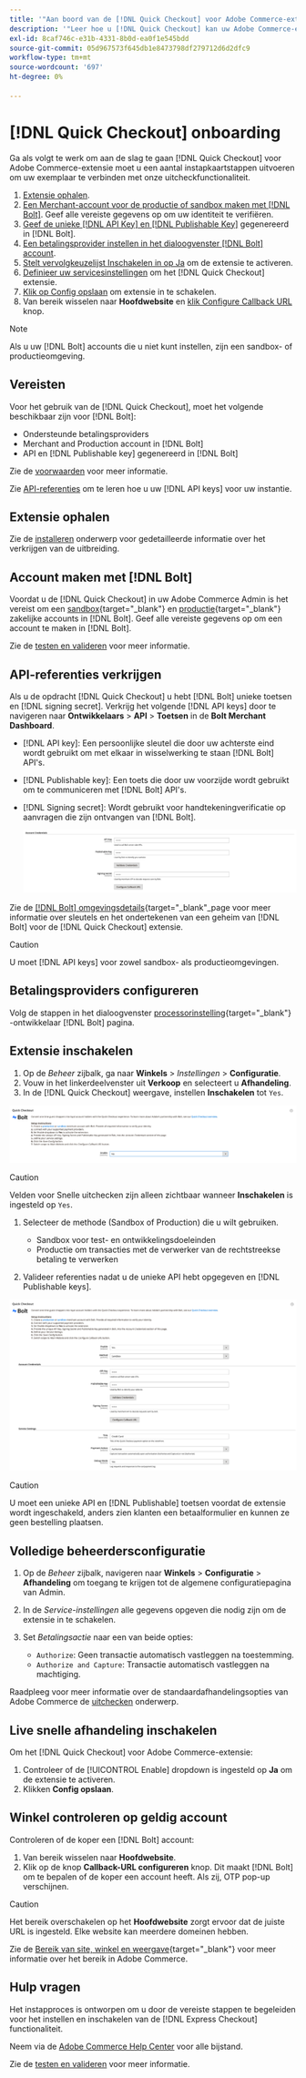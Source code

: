 ```yaml
---
title: '"Aan boord van de [!DNL Quick Checkout] voor Adobe Commerce-extensie"'
description: '"Leer hoe u [!DNL Quick Checkout] kan uw Adobe Commerce-exemplaar ten goede komen en de extensie met succes aan boord installeren en instellen."'
exl-id: 8caf746c-e31b-4331-8b0d-ea0f1e545bdd
source-git-commit: 05d967573f645db1e8473798df279712d6d2dfc9
workflow-type: tm+mt
source-wordcount: '697'
ht-degree: 0%

---
```


# [!DNL Quick Checkout] onboarding

Ga als volgt te werk om aan de slag te gaan [!DNL Quick Checkout] voor Adobe Commerce-extensie moet u een aantal instapkaartstappen uitvoeren om uw exemplaar te verbinden met onze uitcheckfunctionaliteit.

1. [Extensie ophalen](#get-extension).
1. [Een Merchant-account voor de productie of sandbox maken met [!DNL Bolt]](#create-account-with-bolt). Geef alle vereiste gegevens op om uw identiteit te verifiëren.
1. [Geef de unieke [!DNL API Key] en [!DNL Publishable Key]](#obtain-api-credentials) gegenereerd in [!DNL Bolt].
1. [Een betalingsprovider instellen in het dialoogvenster [!DNL Bolt] account](#configure-payment-providers).
1. [Stelt vervolgkeuzelijst Inschakelen in op Ja](#enable-extension) om de extensie te activeren.
1. [Definieer uw servicesinstellingen](#complete-admin-configuration) om het [!DNL Quick Checkout] extensie.
1. [Klik op Config opslaan](#enable-live-quick-checkout) om extensie in te schakelen.
1. Van bereik wisselen naar **Hoofdwebsite** en [klik Configure Callback URL](#check-shopper-valid-account) knop.

>[!NOTE]
>
> Als u uw [!DNL Bolt] accounts die u niet kunt instellen, zijn een sandbox- of productieomgeving.

## Vereisten

Voor het gebruik van de [!DNL Quick Checkout], moet het volgende beschikbaar zijn voor [!DNL Bolt]:

- Ondersteunde betalingsproviders
- Merchant and Production account in [!DNL Bolt]
- API en [!DNL Publishable key] gegenereerd in [!DNL Bolt]

Zie de [voorwaarden](../quick-checkout/prerequisites.md) voor meer informatie.

Zie [API-referenties](#obtain-api-credentials) om te leren hoe u uw [!DNL API keys] voor uw instantie.

## Extensie ophalen

Zie de [installeren](../quick-checkout/install.md) onderwerp voor gedetailleerde informatie over het verkrijgen van de uitbreiding.

## Account maken met [!DNL Bolt]

Voordat u de [!DNL Quick Checkout] in uw Adobe Commerce Admin is het vereist om een [sandbox](https://merchant-sandbox.bolt.com/register){target=&quot;_blank&quot;} en [productie](https://merchant.bolt.com/register){target=&quot;_blank&quot;} zakelijke accounts in [!DNL Bolt]. Geef alle vereiste gegevens op om een account te maken in [!DNL Bolt].

Zie de [testen en valideren](../quick-checkout/testing.md) voor meer informatie.

## API-referenties verkrijgen

Als u de opdracht [!DNL Quick Checkout] u hebt [!DNL Bolt] unieke toetsen en [!DNL signing secret]. Verkrijg het volgende [!DNL API keys] door te navigeren naar **Ontwikkelaars** > **API** > **Toetsen** in de **Bolt Merchant Dashboard**.

- [!DNL API key]: Een persoonlijke sleutel die door uw achterste eind wordt gebruikt om met elkaar in wisselwerking te staan [!DNL Bolt] API&#39;s.
- [!DNL Publishable key]: Een toets die door uw voorzijde wordt gebruikt om te communiceren met [!DNL Bolt] API&#39;s.
- [!DNL Signing secret]: Wordt gebruikt voor handtekeningverificatie op aanvragen die zijn ontvangen van [!DNL Bolt].

   ![Snelle afhandeling](assets/account-credentials.png)

Zie de [[!DNL Bolt] omgevingsdetails](https://help.bolt.com/developers/references/environment-details/#about-keys){target=&quot;_blank&quot;_page voor meer informatie over sleutels en het ondertekenen van een geheim van [!DNL Bolt] voor de [!DNL Quick Checkout] extensie.

>[!CAUTION]
>
> U moet [!DNL API keys] voor zowel sandbox- als productieomgevingen.

## Betalingsproviders configureren

Volg de stappen in het dialoogvenster [processorinstelling](https://help.bolt.com/integrations/adobe-quick-checkout/set-up/){target=&quot;_blank&quot;} -ontwikkelaar [!DNL Bolt] pagina.

## Extensie inschakelen

1. Op de _Beheer_ zijbalk, ga naar **Winkels** > _Instellingen_ > **Configuratie**.
1. Vouw in het linkerdeelvenster uit **Verkoop** en selecteert u **Afhandeling**.
1. In de [!DNL Quick Checkout] weergave, instellen **Inschakelen** tot `Yes`.

![Snelle afhandeling](assets/quick-checkout-view-no-enable.png)

>[!CAUTION]
>
> Velden voor Snelle uitchecken zijn alleen zichtbaar wanneer **Inschakelen** is ingesteld op `Yes`.

1. Selecteer de methode (Sandbox of Production) die u wilt gebruiken.

   - Sandbox voor test- en ontwikkelingsdoeleinden
   - Productie om transacties met de verwerker van de rechtstreekse betaling te verwerken

1. Valideer referenties nadat u de unieke API hebt opgegeven en [!DNL Publishable keys].

![Snelle afhandeling](assets/quick-checkout-main-view.png)

>[!CAUTION]
>
> U moet een unieke API en [!DNL Publishable] toetsen voordat de extensie wordt ingeschakeld, anders zien klanten een betaalformulier en kunnen ze geen bestelling plaatsen.

## Volledige beheerdersconfiguratie

1. Op de _Beheer_ zijbalk, navigeren naar **Winkels** > **Configuratie** > **Afhandeling** om toegang te krijgen tot de algemene configuratiepagina van Admin.
1. In de _Service-instellingen_ alle gegevens opgeven die nodig zijn om de extensie in te schakelen.
1. Set _Betalingsactie_ naar een van beide opties:

   - `Authorize`: Geen transactie automatisch vastleggen na toestemming.
   - `Authorize and Capture`: Transactie automatisch vastleggen na machtiging.

Raadpleeg voor meer informatie over de standaardafhandelingsopties van Adobe Commerce de [uitchecken](https://docs.magento.com/user-guide/configuration/sales/checkout.html) onderwerp.

## Live snelle afhandeling inschakelen

Om het [!DNL Quick Checkout] voor Adobe Commerce-extensie:

1. Controleer of de [!UICONTROL Enable] dropdown is ingesteld op **Ja** om de extensie te activeren.
1. Klikken **Config opslaan**.

## Winkel controleren op geldig account

Controleren of de koper een [!DNL Bolt] account:

1. Van bereik wisselen naar **Hoofdwebsite**.
1. Klik op de knop **Callback-URL configureren** knop. Dit maakt [!DNL Bolt] om te bepalen of de koper een account heeft. Als zij, OTP pop-up verschijnen.

>[!CAUTION]
>
> Het bereik overschakelen op het **Hoofdwebsite** zorgt ervoor dat de juiste URL is ingesteld. Elke website kan meerdere domeinen hebben.

Zie de [Bereik van site, winkel en weergave](https://experienceleague.adobe.com/docs/commerce-admin/start/setup/websites-stores-views.html#scope-settings){target=&quot;_blank&quot;} voor meer informatie over het bereik in Adobe Commerce.

## Hulp vragen

Het instapproces is ontworpen om u door de vereiste stappen te begeleiden voor het instellen en inschakelen van de [!DNL Express Checkout] functionaliteit.

Neem via de [Adobe Commerce Help Center](https://support.magento.com/hc/en-us/articles/360000913794-Adobe-Commerce-Help-Center-User-Guide) voor alle bijstand.

Zie de [testen en valideren](../quick-checkout/testing.md) voor meer informatie.
